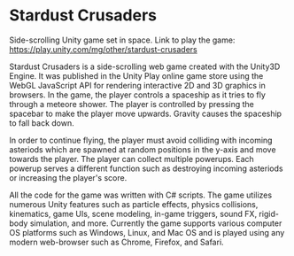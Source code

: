 # Stardust Crusaders
Side-scrolling Unity game set in space. Link to play the game: https://play.unity.com/mg/other/stardust-crusaders

Stardust Crusaders is a side-scrolling web game created with the Unity3D Engine. It was published in the Unity Play online game store using
the WebGL JavaScript API for rendering interactive 2D and 3D graphics in browsers. In the game, the player controls a spaceship as it 
tries to fly through a meteore shower. The player is controlled by pressing the spacebar to make the player move upwards.
Gravity causes the spaceship to fall back down.

In order to continue flying, the player must avoid colliding with incoming asteriods which are spawned at random positions in the y-axis
and move towards the player. The player can collect multiple powerups. Each powerup serves a different function
such as destroying incoming asteriods or increasing the player's score.

All the code for the game was written with C# scripts. The game utilizes numerous Unity features such as particle effects, physics collisions,
kinematics, game UIs, scene modeling, in-game triggers, sound FX, rigid-body simulation, and more. Currently the game supports various
computer OS platforms such as Windows, Linux, and Mac OS and is played using any modern web-browser such as Chrome, Firefox, and Safari.
